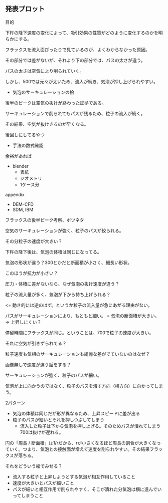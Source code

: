 ## 発表プロット



目的

下杵の降下速度の変化によって、吸引効果の性質がどのように変化するのかを明らかにする。





フラックスを流入面ぴったりで見ているのが、よくわからなかった原因。

その部分では差がないが、それより下の部分では、パスの太さが違う。

パスの太さは空気により削られていく。

しかし、500では元々が太いため、流入が続き、気泡が押し上げられやすい。

* 気泡のサーキュレーションの絵

後半のピークは空気の抜けが終わった証拠である。

サーキュレーションで削られてもパスが残るため、粒子の流入が続く。

その結果、空気が抜けきるのが早くなる。





後回しにしてるやつ

* 手法の数式確認



余裕があれば

* blender
  * 表紙
  * ジオメトリ
  * 1ケース分



appendix

* DEM-CFD
* SDM, IBM



フラックスの後半ピーク考察、ボツネタ

空気のサーキュレーションが強く、粒子のパスが絞られる。

その分粒子の速度が大きい？



下杵の降下後は、気泡の体積は同じになってる。

気泡の形状が違う？300とかだと断面積が小さく、細長い形状。

このほうが抗力が小さい？



圧力・体積に差がないなら、なぜ気泡の抜け速度が違う？

粒子の流入量が多く、気泡が下から持ち上げられる？

<= 動き的には逆のはず。というか粒子の流入量が急にあがる理由がない。

パスがサーキュレーションにより、もともと細い。 = 気泡の断面積が大きい。 => 上昇しにくい？



停留時間にフラックスが同じ。ということは、700で粒子の速度が大きい。

それに空気が引きずられてる？

粒子速度も気相のサーキュレーションも綺麗な差がでていないのはなぜ？

画像無しで速度が違う話をする？



サーキュレーションが強く、粒子のパスが細い。

気泡が上に向かうのではなく、粒子のパスを潰す方向（横方向）に向かってしまう。



2パターン

* 気泡の体積は同じだが形が異なるため、上昇スピードに差が出る
* 粒子のパスが細いとそれを押しつぶしてしまう
  * 流入した粒子は下から気泡を押し上げる。そのためパスが潰れてしまう700は抜けが遅れる。



円の「周長 / 断面積」は1/rだから、rが小さくなるほど周長の割合が大きくなっていく。つまり、気泡との接触面が増えて速度を削られやすい。その結果フラックスが落ちる。

それをどういう絵でみせる？

* 流入する粒子と上昇しようとする気泡が相互作用していること
* 速度が大きいとパスが細いこと
* パスが細いと相互作用で削られやすく、そこが潰れた分気泡は横に進んでいってしまうこと



